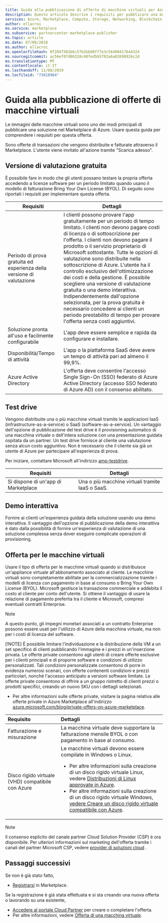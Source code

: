 ```yaml
---
title: Guida alla pubblicazione di offerte di macchine virtuali per Azure Marketplace
description: Questo articolo descrive i requisiti per pubblicare una macchina virtuale e una versione di prova gratuita del software da distribuire dal Marketplace.
services: Azure, Marketplace, Compute, Storage, Networking, Blockchain, Security
author: ellacroi
ms.service: marketplace
ms.subservice: partnercenter-marketplace-publisher
ms.topic: article
ms.date: 07/09/2018
ms.author: ellacroi
ms.openlocfilehash: 0f2047501b6c57b2bb98ff7e3c56498417644324
ms.sourcegitcommit: ac56ef07d86328c40fed5b5792a6a02698926c2d
ms.translationtype: MT
ms.contentlocale: it-IT
ms.lasthandoff: 11/08/2019
ms.locfileid: "73818984"
---
```

# <a name="virtual-machine-offer-publishing-guide"></a>Guida alla pubblicazione di offerte di macchine virtuali

Le immagini delle macchine virtuali sono uno dei modi principali di pubblicare una soluzione nel Marketplace di Azure. Usare questa guida per comprendere i requisiti per questa offerta. 

Sono offerte di transazioni che vengono distribuite e fatturate attraverso il Marketplace. L'utente viene invitato all'azione tramite "Scarica adesso".

## <a name="free-trial"></a>Versione di valutazione gratuita 

È possibile fare in modo che gli utenti possano testare la propria offerta accedendo a licenze software per un periodo limitato quando usano il modello di fatturazione Bring Your Own License (BYOL). Di seguito sono riportati i requisiti per implementare questa offerta. 

|Requisiti  |Dettagli  |
|---------|---------|
|Periodo di prova gratuita ed esperienza della versione di valutazione     |   I clienti possono provare l'app gratuitamente per un periodo di tempo limitato. I clienti non devono pagare costi di licenza o di sottoscrizione per l'offerta. I clienti non devono pagare il prodotto o il servizio proprietario di Microsoft sottostante. Tutte le opzioni di valutazione sono distribuite nella sottoscrizione di Azure. L'utente ha il controllo esclusivo dell'ottimizzazione dei costi e della gestione. È possibile scegliere una versione di valutazione gratuita o una demo interattiva. Indipendentemente dall'opzione selezionata, per la prova gratuita è necessario concedere ai clienti un periodo prestabilito di tempo per provare l'offerta senza costi aggiuntivi.|
|Soluzione pronta all'uso e facilmente configurabile    |  L'app deve essere semplice e rapida da configurare e installare.       |
|Disponibilità/Tempo di attività    |    L'app o la piattaforma SaaS deve avere un tempo di attività pari ad almeno il 99,9%.     |
|Azure Active Directory     |    L'offerta deve consentire l'accesso Single Sign-On (SSO) federato di Azure Active Directory (accesso SSO federato di Azure AD) con il consenso abilitato.     |

## <a name="test-drive"></a>Test drive

Vengono distribuite una o più macchine virtuali tramite le applicazioni IaaS (infrastructure-as-a-service) o SaaS (software-as-a-service). Un vantaggio dell'opzione di pubblicazione del test drive è il provisioning automatico di una macchina virtuale o dell'intera soluzione con una presentazione guidata ospitata da un partner. Un test drive fornisce al cliente una valutazione senza alcun costo aggiuntivo. Non è necessario che il cliente sia già un utente di Azure per partecipare all'esperienza di prova. 

Per iniziare, contattare Microsoft all'indirizzo [amp-testdrive](mailto:amp-testdrive@microsoft.com). 

|Requisiti  |Dettagli |
|---------|---------|
| Si dispone di un'app di Marketplace   |    Una o più macchine virtuali tramite IaaS o SaaS.      |

## <a name="interactive-demo"></a>Demo interattiva

Fornire ai clienti un'esperienza guidata della soluzione usando una demo interattiva. Il vantaggio dell'opzione di pubblicazione della demo interattiva è dato dalla possibilità di fornire un'esperienza di valutazione di una soluzione complessa senza dover eseguire complicate operazioni di provisioning. 

## <a name="virtual-machine-offer"></a>Offerta per le macchine virtuali

Usare il tipo di offerta per le macchine virtuali quando si distribuisce un'appliance virtuale all'abbonamento associato al cliente. Le macchine virtuali sono completamente abilitate per la commercializzazione tramite i modelli di licenza con pagamento in base al consumo o Bring Your Own License (BYOL). Microsoft gestisce la transazione commerciale e addebita il costo al cliente per conto dell'utente. Si ottiene il vantaggio di usare la relazione di pagamento preferita tra il cliente e Microsoft, compresi eventuali contratti Enterprise.

> [!NOTE]
> A questo punto, gli impegni monetari associati a un contratto Enterprise possono essere usati per l'utilizzo di Azure della macchina virtuale, ma non per i costi di licenza del software.  
> 
> [!NOTE]
> È possibile limitare l'individuazione e la distribuzione della VM a un set specifico di clienti pubblicando l'immagine e i prezzi in un'inserzione privata. Le offerte private consentono agli utenti di creare offerte esclusive per i clienti principali e di proporre software e condizioni di utilizzo personalizzati. Tali condizioni personalizzate consentono di porre in evidenza numerosi scenari, con offerte contenenti condizioni e prezzi particolari, nonché l'accesso anticipato a versioni software limitate. Le offerte private consentono di offrire a un gruppo ristretto di clienti prezzi o prodotti specifici, creando un nuovo SKU con i dettagli selezionati.  
> *   Per altre informazioni sulle offerte private, visitare la pagina relativa alle offerte private in Azure Marketplace all'indirizzo [azure.microsoft.com/blog/private-offers-on-azure-marketplace](https://azure.microsoft.com/blog/private-offers-on-azure-marketplace).  

| Requisito | Dettagli |  
|:--- |:--- | 
| Fatturazione e misurazione | La macchina virtuale deve supportare la fatturazione mensile BYOL o con pagamento in base al consumo. |  
| Disco rigido virtuale (VHD) compatibile con Azure | Le macchine virtuali devono essere compilate in Windows o Linux. <ul> <li>Per altre informazioni sulla creazione di un disco rigido virtuale Linux, vedere [Distribuzioni di Linux approvate in Azure](https://docs.microsoft.com/azure/virtual-machines/linux/endorsed-distros).</li> <li>Per altre informazioni sulla creazione di un disco rigido virtuale Windows, [vedere Creare un disco rigido virtuale compatibile con Azure](./cloud-partner-portal/virtual-machine/cpp-create-vhd.md).</li> </ul> |  

>[!Note]
>Il consenso esplicito del canale partner Cloud Solution Provider (CSP) è ora disponibile.  Per ulteriori informazioni sul marketing dell'offerta tramite i canali del partner Microsoft CSP, vedere [provider di soluzioni cloud](./cloud-solution-providers.md) .

## <a name="next-steps"></a>Passaggi successivi

Se non è già stato fatto, 

- [Registrarsi](https://azuremarketplace.microsoft.com/sell) in Marketplace.

Se la registrazione è già stata effettuata e si sta creando una nuova offerta o lavorando su una esistente,

- [Accedere al portale Cloud Partner](https://cloudpartner.azure.com) per creare o completare l'offerta.
- Per altre informazioni, vedere [Offerta di una macchina virtuale](https://docs.microsoft.com/azure/marketplace/cloud-partner-portal/virtual-machine/cpp-virtual-machine-offer).
